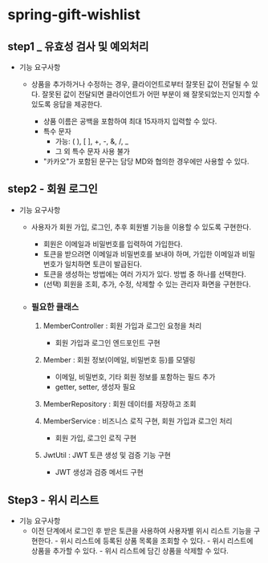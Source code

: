# spring-gift-wishlist

## step1 _ 유효성 검사 및 예외처리
- 기능 요구사항
  - 상품을 추가하거나 수정하는 경우, 클라이언트로부터 잘못된 값이 전달될 수 있다. 잘못된 값이 전달되면 클라이언트가 어떤 부분이 왜 잘못되었는지 인지할 수 있도록 응답을 제공한다.

    - 상품 이름은 공백을 포함하여 최대 15자까지 입력할 수 있다.
    - 특수 문자
        - 가능: ( ), [ ], +, -, &, /, _
        - 그 외 특수 문자 사용 불가
    - "카카오"가 포함된 문구는 담당 MD와 협의한 경우에만 사용할 수 있다.

## step2 - 회원 로그인
- 기능 요구사항
  - 사용자가 회원 가입, 로그인, 추후 회원별 기능을 이용할 수 있도록 구현한다.
    - 회원은 이메일과 비밀번호를 입력하여 가입한다.
    - 토큰을 받으려면 이메일과 비밀번호를 보내야 하며, 가입한 이메일과 비밀번호가 일치하면 토큰이 발급된다.
    - 토큰을 생성하는 방법에는 여러 가지가 있다. 방법 중 하나를 선택한다.
    - (선택) 회원을 조회, 추가, 수정, 삭제할 수 있는 관리자 화면을 구현한다.
  

  - ### 필요한 클래스
    1. MemberController : 회원 가입과 로그인 요청을 처리
       - 회원 가입과 로그인 엔드포인트 구현

    2. Member : 회원 정보(이메일, 비밀번호 등)를 모델링
       - 이메일, 비밀번호, 기타 회원 정보를 포함하는 필드 추가
       - getter, setter, 생성자 필요

    3. MemberRepository : 회원 데이터를 저장하고 조회

    4. MemberService : 비즈니스 로직 구현, 회원 가입과 로그인 처리
       - 회원 가입, 로그인 로직 구현

    5. JwtUtil : JWT 토큰 생성 및 검증 기능 구현
       - JWT 생성과 검증 메서드 구현

## Step3 - 위시 리스트
- 기능 요구사항
  - 이전 단계에서 로그인 후 받은 토큰을 사용하여 사용자별 위시 리스트 기능을 구현한다.
        - 위시 리스트에 등록된 상품 목록을 조회할 수 있다.
        - 위시 리스트에 상품을 추가할 수 있다.
        - 위시 리스트에 담긴 상품을 삭제할 수 있다.
